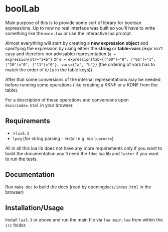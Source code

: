 # boolLab

Main purpose of this is to provide some sort of library for boolean expressions.
Up to now no real interface was built so you'll have to write something like the
`main.lua` or use the interactive lua prompt.

Almost everything will start by creating a **new expression object** and specfying
the expression by using either the **string** or **table+vars** (expr isn't easy
and therefore nor advisable) representation (`e = expression{str="a+b"}` or `e =
expression{tab={["00"]="0", ["01"]="1", ["10"]="0", ["11"]="0"}, vars={"a", "b"}}`
(the ordering of vars has to match the order of `0/1`s in the table keys))

After that some conversions of the internal representations may be needed before
running some operations (like creating a KKNF or a KDNF from the table).

For a description of these operations and conversions open `docs/index.html` in
your browser.

## Requirements
- \>`lua5.3`
- `lpeg` (for string parsing - install e.g. via `luarocks`)

All in all this lua lib does not have any more requirements only if you want to build
the documentation you'll need the `ldoc` lua lib and `lester` if you want to run
the tests.

## Documentation
Run `make doc` to build the docs (read by opening`docs/index.html` in the browser)

## Installation/Usage
Install `lua5.3` or above and run the main file via `lua main.lua` from within the
`src` folder.
